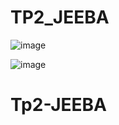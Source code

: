 # TP2_JEEBA

![image](https://github.com/user-attachments/assets/1cf4cdcc-dd59-4cdc-8dd8-ac955f0aa4d5)

![image](https://github.com/user-attachments/assets/f9a5b7ea-4e19-4c91-9985-c5166ba72a89)

# Tp2-JEEBA
